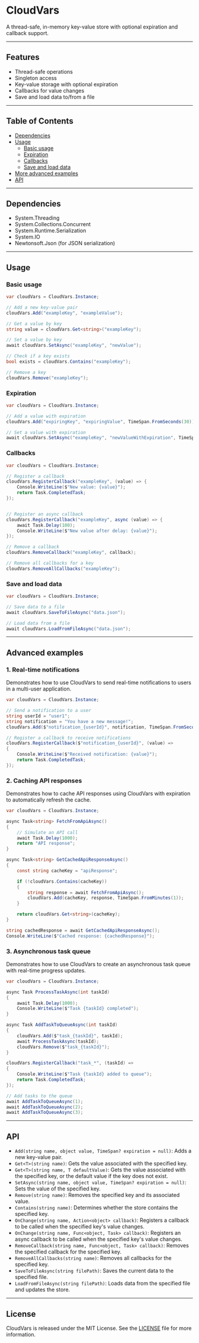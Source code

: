 # CloudVars

A thread-safe, in-memory key-value store with optional expiration and callback support.

---

## Features

- Thread-safe operations
- Singleton access
- Key-value storage with optional expiration
- Callbacks for value changes
- Save and load data to/from a file

---

## Table of Contents

- [Dependencies](#dependencies)
- [Usage](#usage)
  - [Basic usage](#basic-usage)
  - [Expiration](#expiration)
  - [Callbacks](#callbacks)
  - [Save and load data](#save-and-load-data)
- [More advanced examples](#advanced-examples)
- [API](#api)

---

## Dependencies

- System.Threading
- System.Collections.Concurrent
- System.Runtime.Serialization
- System.IO
- Newtonsoft.Json (for JSON serialization)

---

## Usage

### Basic usage

```csharp
var cloudVars = CloudVars.Instance;

// Add a new key-value pair
cloudVars.Add("exampleKey", "exampleValue");

// Get a value by key
string value = cloudVars.Get<string>("exampleKey");

// Set a value by key
await cloudVars.SetAsync("exampleKey", "newValue");

// Check if a key exists
bool exists = cloudVars.Contains("exampleKey");

// Remove a key
cloudVars.Remove("exampleKey");
```

### Expiration

```csharp
var cloudVars = CloudVars.Instance;

// Add a value with expiration
cloudVars.Add("expiringKey", "expiringValue", TimeSpan.FromSeconds(30));

// Set a value with expiration
await cloudVars.SetAsync("exampleKey", "newValueWithExpiration", TimeSpan.FromSeconds(30));
```

### Callbacks

```csharp
var cloudVars = CloudVars.Instance;

// Register a callback
cloudVars.RegisterCallback("exampleKey", (value) => {
    Console.WriteLine($"New value: {value}");
    return Task.CompletedTask;
});


// Register an async callback
cloudVars.RegisterCallback("exampleKey", async (value) => {
    await Task.Delay(100);
    Console.WriteLine($"New value after delay: {value}");
});

// Remove a callback
cloudVars.RemoveCallback("exampleKey", callback);

// Remove all callbacks for a key
cloudVars.RemoveAllCallbacks("exampleKey");
```

### Save and load data

```csharp
var cloudVars = CloudVars.Instance;

// Save data to a file
await cloudVars.SaveToFileAsync("data.json");

// Load data from a file
await cloudVars.LoadFromFileAsync("data.json");
```

---

## Advanced examples

### 1. Real-time notifications

Demonstrates how to use CloudVars to send real-time notifications to users in a multi-user application.

```csharp
var cloudVars = CloudVars.Instance;

// Send a notification to a user
string userId = "user1";
string notification = "You have a new message!";
cloudVars.Add($"notification_{userId}", notification, TimeSpan.FromSeconds(30));

// Register a callback to receive notifications
cloudVars.RegisterCallback($"notification_{userId}", (value) =>
{
    Console.WriteLine($"Received notification: {value}");
    return Task.CompletedTask;
});
```

### 2. Caching API responses

Demonstrates how to cache API responses using CloudVars with expiration to automatically refresh the cache.

```csharp
var cloudVars = CloudVars.Instance;

async Task<string> FetchFromApiAsync()
{
    // Simulate an API call
    await Task.Delay(1000);
    return "API response";
}

async Task<string> GetCachedApiResponseAsync()
{
    const string cacheKey = "apiResponse";

    if (!cloudVars.Contains(cacheKey))
    {
        string response = await FetchFromApiAsync();
        cloudVars.Add(cacheKey, response, TimeSpan.FromMinutes(1));
    }

    return cloudVars.Get<string>(cacheKey);
}

string cachedResponse = await GetCachedApiResponseAsync();
Console.WriteLine($"Cached response: {cachedResponse}");
```

### 3. Asynchronous task queue

Demonstrates how to use CloudVars to create an asynchronous task queue with real-time progress updates.

```csharp
var cloudVars = CloudVars.Instance;

async Task ProcessTaskAsync(int taskId)
{
    await Task.Delay(1000);
    Console.WriteLine($"Task {taskId} completed");
}

async Task AddTaskToQueueAsync(int taskId)
{
    cloudVars.Add($"task_{taskId}", taskId);
    await ProcessTaskAsync(taskId);
    cloudVars.Remove($"task_{taskId}");
}

cloudVars.RegisterCallback("task_*", (taskId) =>
{
    Console.WriteLine($"Task {taskId} added to queue");
    return Task.CompletedTask;
});

// Add tasks to the queue
await AddTaskToQueueAsync(1);
await AddTaskToQueueAsync(2);
await AddTaskToQueueAsync(3);
```

---

## API

- `Add(string name, object value, TimeSpan? expiration = null)`: Adds a new key-value pair.
- `Get<T>(string name)`: Gets the value associated with the specified key.
- `Get<T>(string name, T defaultValue)`: Gets the value associated with the specified key, or the default value if the key does not exist.
- `SetAsync(string name, object value, TimeSpan? expiration = null)`: Sets the value of the specified key.
- `Remove(string name)`: Removes the specified key and its associated value.
- `Contains(string name)`: Determines whether the store contains the specified key.
- `OnChange(string name, Action<object> callback)`: Registers a callback to be called when the specified key's value changes.
- `OnChange(string name, Func<object, Task> callback)`: Registers an async callback to be called when the specified key's value changes.
- `RemoveCallback(string name, Func<object, Task> callback)`: Removes the specified callback for the specified key.
- `RemoveAllCallbacks(string name)`: Removes all callbacks for the specified key.
- `SaveToFileAsync(string filePath)`: Saves the current data to the specified file.
- `LoadFromFileAsync(string filePath)`: Loads data from the specified file and updates the store.



---

## License

CloudVars is released under the MIT License. See the [LICENSE](LICENSE) file for more information.